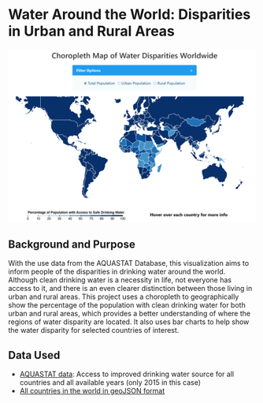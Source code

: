 # Water Around the World: Disparities in Urban and Rural Areas

![teaser image](https://github.com/jchen2186/water-around-the-world/blob/master/img/teaser.png)

## Background and Purpose
With the use data from the AQUASTAT Database, this visualization aims to inform people of the disparities in drinking water around the world. Although clean drinking water is a necessity in life, not everyone has access to it, and there is an even clearer distinction between those living in urban and rural areas. This project uses a choropleth to geographically show the percentage of the population with clean drinking water for both urban and rural areas, which provides a better understanding of where the regions of water disparity are located. It also uses bar charts to help show the water disparity for selected countries of interest.

## Data Used
- [AQUASTAT data](http://www.fao.org/nr/water/aquastat/data/query/): Access to improved drinking water source for all countries and all available years (only 2015 in this case)
- [All countries in the world in geoJSON format](https://github.com/johan/world.geo.json/blob/master/countries.geo.json)

